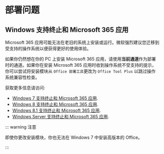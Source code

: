 # 部署问题

## Windows 支持终止和 Microsoft 365 应用

Microsoft 365 应用可能无法在老旧的系统上安装或运行。微软强烈建议您迁移到受支持的操作系统以便获得更好的使用体验。

如果你仍然想在你的 PC 上安装 Microsoft 365 应用，请使用**当前通道**作为部署时的通道。如果你在安装 Microsoft 365 应用时收到操作系统不受支持的提示，你可以尝试将安装模块从 `Office 部署工具`更改为 `Office Tool Plus` 以跳过操作系统兼容性检查。

获取更多信息请访问:

- [Windows 7 支持终止和 Microsoft 365 应用](https://docs.microsoft.com/zh-cn/deployoffice/endofsupport/windows-7-support).
- [Windows 8 支持终止和 Microsoft 365 应用](https://docs.microsoft.com/zh-cn/deployoffice/endofsupport/windows-8-support).
- [Windows 8.1 支持终止和 Microsoft 365 应用](https://docs.microsoft.com/zh-cn/deployoffice/endofsupport/windows-81-support).
- [Windows Server 支持终止和 Microsoft 365 应用](https://docs.microsoft.com/zh-cn/deployoffice/endofsupport/windows-server-support).

::: warning 注意

即使你更改安装模块，你也无法在 Windows 7 中安装高版本的 Office。

:::
